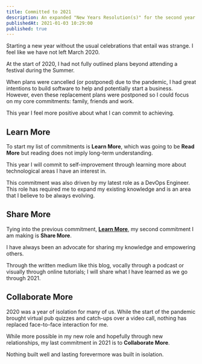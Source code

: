 ```yaml
---
title: Committed to 2021
description: An expanded "New Years Resolution(s)" for the second year of the pandemic
publishedAt: 2021-01-03 10:29:00
published: true
---
```


Starting a new year without the usual celebrations that entail was strange. I feel like we have not left March 2020.

At the start of 2020, I had not fully outlined plans beyond attending a festival during the Summer.

When plans were cancelled (or postponed) due to the pandemic, I had great intentions to build software to help and potentially start a business.
However, even these replacement plans were postponed so I could focus on my core commitments: family, friends and work.

This year I feel more positive about what I can commit to achieving.

## Learn More

To start my list of commitments is __Learn More__, which was going to be __Read More__ but reading does not imply long-term understanding.

This year I will commit to self-improvement through learning more about technological areas I have an interest in.

This commitment was also driven by my latest role as a DevOps Engineer.
This role has required me to expand my existing knowledge and is an area that I believe to be always evolving.

## Share More

Tying into the previous commitment, [__Learn More__](#learn-more), my second commitment I am making is __Share More__.

I have always been an advocate for sharing my knowledge and empowering others.

Through the written medium like this blog, vocally through a podcast or visually through online tutorials; I will share what I have learned as we go through 2021.

## Collaborate More

2020 was a year of isolation for many of us.
While the start of the pandemic brought virtual pub quizzes and catch-ups over a video call, nothing has replaced face-to-face interaction for me.

While more possible in my new role and hopefully through new relationships, my last commitment in 2021 is to __Collaborate More__.

Nothing built well and lasting forevermore was built in isolation.